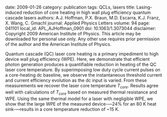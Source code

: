 date: 2009-01-26
category: publication
tags: QCLs, lasers
title: Lasing-induced reduction of core heating in high wall plug efficiency quantum cascade lasers
authors: A.J. Hoffman, P.X. Braun, M.D. Escarra, K.J. Franz, X. Wang, C. Gmachl
journal: Applied Physics Letters
volume: 94
page: 041101
local_id: APL_AJHoffman_0901
doi: 10.1063/1.3073044
disclaimer: Copyright 2009 American Institute of Physics. This article may be downloaded for personal use only. Any other use requires prior permission of the author and the American Institute of Physics.

Quantum cascade (QC) laser core heating is a primary impediment to high device
wall plug efficiency (WPE). Here, we demonstrate that efficient photon
generation produces a quantifiable reduction in heating of the QC laser core
temperature. By superimposing low duty cycle current pulses on a core-heating
dc baseline, we observe the instantaneous threshold current and current
efficiency evolution as the dc input is varied. From these measurements we
recover the laser core temperature _T<sub>core</sub>_. Results agree well with calculations
of _T<sub>core</sub>_ based on measured thermal resistance and WPE. Using the
same thermal model for a laser with negligible WPE, we show that the large
WPE of the measured device-—24% for an 80 K heat sink-—results in a core
temperature reduction of ~15 K.